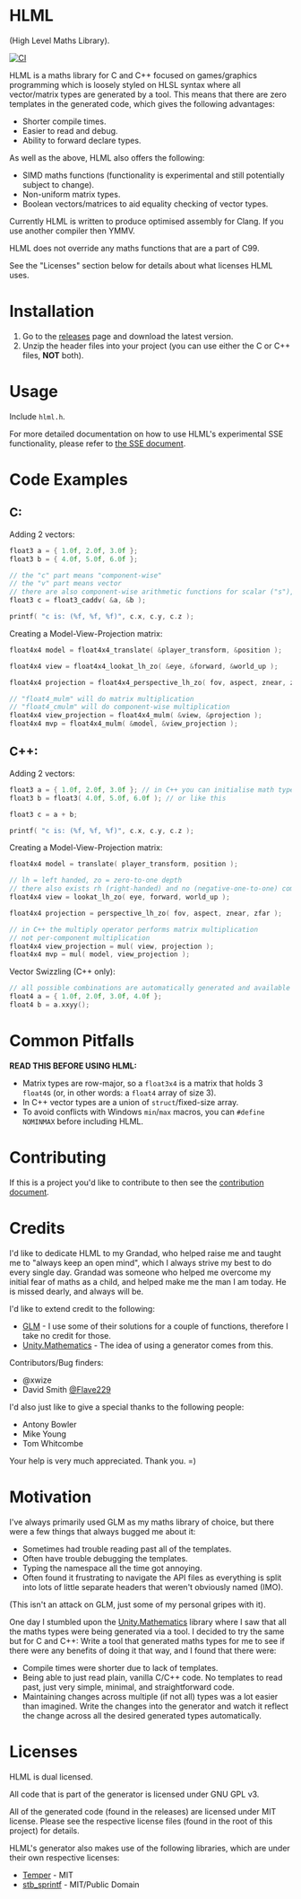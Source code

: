 # HLML

(High Level Maths Library).

[![CI](https://github.com/dangmoody/HLML/actions/workflows/main.yml/badge.svg)](https://github.com/dangmoody/HLML/actions/workflows/main.yml)

HLML is a maths library for C and C++ focused on games/graphics programming which is loosely styled on HLSL syntax where all vector/matrix types are generated by a tool.  This means that there are zero templates in the generated code, which gives the following advantages:
* Shorter compile times.
* Easier to read and debug.
* Ability to forward declare types.

As well as the above, HLML also offers the following:
* SIMD maths functions (functionality is experimental and still potentially subject to change).
* Non-uniform matrix types.
* Boolean vectors/matrices to aid equality checking of vector types.

Currently HLML is written to produce optimised assembly for Clang.  If you use another compiler then YMMV.

HLML does not override any maths functions that are a part of C99.

See the "Licenses" section below for details about what licenses HLML uses.


Installation
============

1. Go to the [releases](https://github.com/dangmoody/HLML/releases) page and download the latest version.
2. Unzip the header files into your project (you can use either the C or C++ files, **NOT** both).


Usage
=====
Include `hlml.h`.

For more detailed documentation on how to use HLML's experimental SSE functionality, please refer to [the SSE document](https://github.com/dangmoody/HLML/blob/master/doc/SSE.md).


Code Examples
=============

C:
----
Adding 2 vectors:
```C
float3 a = { 1.0f, 2.0f, 3.0f };
float3 b = { 4.0f, 5.0f, 6.0f };

// the "c" part means "component-wise"
// the "v" part means vector
// there are also component-wise arithmetic functions for scalar ("s"), and matrix ("m" - for matrix types only)
float3 c = float3_caddv( &a, &b );

printf( "c is: (%f, %f, %f)", c.x, c.y, c.z );
```

Creating a Model-View-Projection matrix:
```C
float4x4 model = float4x4_translate( &player_transform, &position );

float4x4 view = float4x4_lookat_lh_zo( &eye, &forward, &world_up );

float4x4 projection = float4x4_perspective_lh_zo( fov, aspect, znear, zfar );

// "float4_mulm" will do matrix multiplication
// "float4_cmulm" will do component-wise multiplication
float4x4 view_projection = float4x4_mulm( &view, &projection );
float4x4 mvp = float4x4_mulm( &model, &view_projection );
```

C++:
----
Adding 2 vectors:
```C
float3 a = { 1.0f, 2.0f, 3.0f }; // in C++ you can initialise math types like this
float3 b = float3( 4.0f, 5.0f, 6.0f ); // or like this

float3 c = a + b;

printf( "c is: (%f, %f, %f)", c.x, c.y, c.z );
```

Creating a Model-View-Projection matrix:
```C
float4x4 model = translate( player_transform, position );

// lh = left handed, zo = zero-to-one depth
// there also exists rh (right-handed) and no (negative-one-to-one) combinations
float4x4 view = lookat_lh_zo( eye, forward, world_up );

float4x4 projection = perspective_lh_zo( fov, aspect, znear, zfar );

// in C++ the multiply operator performs matrix multiplication
// not per-component multiplication
float4x4 view_projection = mul( view, projection );
float4x4 mvp = mul( model, view_projection );
```

Vector Swizzling (C++ only):
```C
// all possible combinations are automatically generated and available
float4 a = { 1.0f, 2.0f, 3.0f, 4.0f };
float4 b = a.xxyy();
```


Common Pitfalls
===============

**READ THIS BEFORE USING HLML:**

* Matrix types are row-major, so a `float3x4` is a matrix that holds 3 `float4`s (or, in other words: a `float4` array of size 3).
* In C++ vector types are a union of `struct`/fixed-size array.
* To avoid conflicts with Windows `min`/`max` macros, you can `#define NOMINMAX` before including HLML.


Contributing
============

If this is a project you'd like to contribute to then see the [contribution document](https://github.com/dangmoody/HLML/blob/master/doc/contribute.md).


Credits
=======

I'd like to dedicate HLML to my Grandad, who helped raise me and taught me to "always keep an open mind", which I always strive my best to do every single day.  Grandad was someone who helped me overcome my initial fear of maths as a child, and helped make me the man I am today.  He is missed dearly, and always will be.

I'd like to extend credit to the following:

- [GLM](https://github.com/g-truc/glm) - I use some of their solutions for a couple of functions, therefore I take no credit for those.
- [Unity.Mathematics](https://github.com/Unity-Technologies/Unity.Mathematics) - The idea of using a generator comes from this.

Contributors/Bug finders:

- @xwize
- David Smith [@Flave229](https://github.com/Flave229)

I'd also just like to give a special thanks to the following people:

- Antony Bowler
- Mike Young
- Tom Whitcombe

Your help is very much appreciated.  Thank you.  =)


Motivation
==========

I've always primarily used GLM as my maths library of choice, but there were a few things that always bugged me about it:
* Sometimes had trouble reading past all of the templates.
* Often have trouble debugging the templates.
* Typing the namespace all the time got annoying.
* Often found it frustrating to navigate the API files as everything is split into lots of little separate headers that weren't obviously named (IMO).

(This isn't an attack on GLM, just some of my personal gripes with it).

One day I stumbled upon the [Unity.Mathematics](https://github.com/Unity-Technologies/Unity.Mathematics) library where I saw that all the maths types were being generated via a tool.  I decided to try the same but for C and C++: Write a tool that generated maths types for me to see if there were any benefits of doing it that way, and I found that there were:
* Compile times were shorter due to lack of templates.
* Being able to just read plain, vanilla C/C++ code.  No templates to read past, just very simple, minimal, and straightforward code.
* Maintaining changes across multiple (if not all) types was a lot easier than imagined.  Write the changes into the generator and watch it reflect the change across all the desired generated types automatically.


Licenses
========

HLML is dual licensed.

All code that is part of the generator is licensed under GNU GPL v3.

All of the generated code (found in the releases) are licensed under MIT license.  Please see the respective license files (found in the root of this project) for details.

HLML's generator also makes use of the following libraries, which are under their own respective licenses:

- [Temper](https://github.com/dangmoody/temper) - MIT
- [stb_sprintf](https://github.com/nothings/stb/blob/master/stb_sprintf.h) - MIT/Public Domain